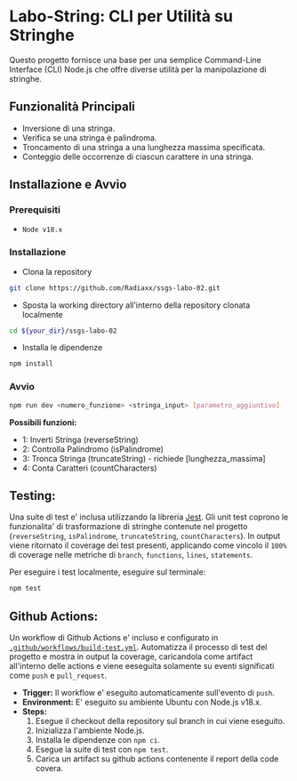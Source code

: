 # Labo-String: CLI per Utilità su Stringhe

Questo progetto fornisce una base per una semplice Command-Line Interface (CLI) Node.js che offre diverse utilità per la manipolazione di stringhe.

## Funzionalità Principali

* Inversione di una stringa.
* Verifica se una stringa è palindroma.
* Troncamento di una stringa a una lunghezza massima specificata.
* Conteggio delle occorrenze di ciascun carattere in una stringa.

## Installazione e Avvio

### Prerequisiti

- `Node v18.x`

### Installazione

- Clona la repository 
````bash
git clone https://github.com/Radiaxx/ssgs-labo-02.git
````
- Sposta la working directory all'interno della repository clonata localmente
````bash
cd ${your_dir}/ssgs-labo-02
````
- Installa le dipendenze
````bash
npm install
````

### Avvio

````bash
npm run dev <numero_funzione> <stringa_input> [parametro_aggiuntivo]
````
**Possibili funzioni:**
- 1: Inverti Stringa (reverseString)
- 2: Controlla Palindromo (isPalindrome)
- 3: Tronca Stringa (truncateString) - richiede [lunghezza_massima]
- 4: Conta Caratteri (countCharacters)

## Testing:

Una suite di test e' inclusa utilizzando la libreria [Jest](https://jestjs.io/). Gli unit test coprono le funzionalita' di trasformazione di stringhe contenute nel progetto (`reverseString`, `isPalindrome`, `truncateString`, `countCharacters`). In output viene ritornato il coverage dei test presenti, applicando come vincolo il `100%` di coverage nelle metriche di `branch`, `functions`, `lines`, `statements`.

Per eseguire i test localmente, eseguire sul terminale:

````bash
npm test
````

## Github Actions:

Un workflow di Github Actions e' incluso e configurato in [`.github/workflows/build-test.yml`](). Automatizza il processo di test del progetto e mostra in output la coverage, caricandola come artifact all'interno delle actions e viene eeseguita solamente su eventi significati come `push` e `pull_request`.

- **Trigger:** Il workflow e' eseguito automaticamente sull'evento di `push`.
- **Environment:** E' eseguito su ambiente Ubuntu con Node.js v18.x.
- **Steps:**
    1. Esegue il checkout della repository sul branch in cui viene eseguito.
    2. Inizializza l'ambiente Node.js.
    3. Installa le dipendenze con `npm ci`.
    4. Esegue la suite di test con `npm test`.
    5. Carica un artifact su github actions contenente il report della code covera.